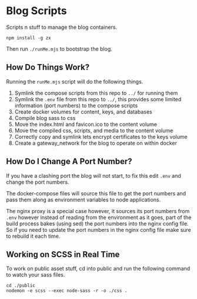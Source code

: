 # Blog Scripts

Scripts n stuff to manage the blog containers.

```none
npm install -g zx
```

Then run `./runMe.mjs` to bootstrap the blog.

## How Do Things Work?

Running the `runMe.mjs` script will do the following things.

1. Symlink the compose scripts from this repo to `../` for running them
2. Symlink the `.env` file from this repo to `../`, this provides some limited information (port numbers) to the compose scripts
3. Create docker volumes for content, keys, and databases
4. Compile blog sass to css
5. Move the index.html and favicon.ico to the content volume
6. Move the compiled css, scripts, and media to the content volume
7. Correctly copy and symlink lets encrypt certificates to the keys volume
8. Create a gateway_network for the blog to operate on within docker

## How Do I Change A Port Number?

If you have a clashing port the blog will not start, to fix this edit `.env` and change the port numbers.

The docker-compose files will source this file to get the port numbers and pass them along as environment variables to node applications.

The nginx proxy is a special case however, it sources its port numbers from `.env` however instead of reading from the environment as it goes,
part of the build process bakes (using sed) the port numbers into the nginx config file. So if you need to update the port numbers in the nginx config file make sure to rebuild it each time.

## Working on SCSS in Real Time

To work on public asset stuff, cd into public and run the following command to watch your sass files.

```none
cd ./public
nodemon -e scss --exec node-sass -r -o ./css .
```
